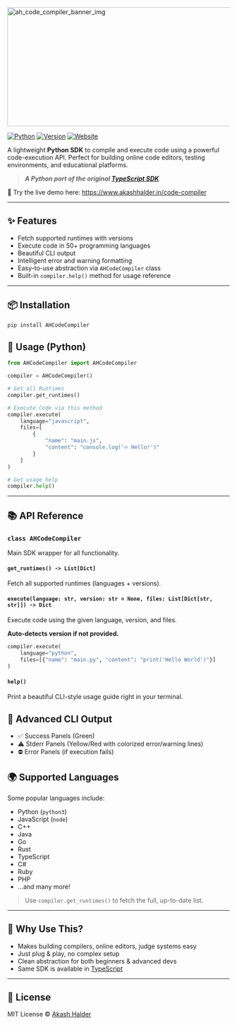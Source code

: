 <img src="https://ik.imagekit.io/AkashPortfolioAssets/code-compiler-og-img.png" height="270" width="1500" alt="ah_code_compiler_banner_img"> 

[![Python](https://img.shields.io/badge/Python-3.10+-blue.svg)](https://www.python.org/)
[![Version](https://img.shields.io/badge/version-1.x-green.svg)](https://pypi.org/project/ah-code-compiler-sdk/)
[![Website](https://img.shields.io/badge/🌐%20Visit%20my%20portfolio-akashhalder.in-blue)](https://akashhalder.in/portfolio)

A lightweight **Python SDK** to compile and execute code using a powerful code-execution API. Perfect for building online code editors, testing environments, and educational platforms.

> ***A Python port of the original [TypeScript SDK](https://www.npmjs.com/package/ah_code_compiler_sdk)***

🎯 Try the live demo here: https://www.akashhalder.in/code-compiler

---

## ✨ Features

- Fetch supported runtimes with versions
- Execute code in 50+ programming languages
- Beautiful CLI output
- Intelligent error and warning formatting
- Easy-to-use abstraction via `AHCodeCompiler` class
- Built-in `compiler.help()` method for usage reference

---

## 📦 Installation

```bash
pip install AHCodeCompiler
```


## 🚀 Usage (Python)

```python
from AHCodeCompiler import AHCodeCompiler

compiler = AHCodeCompiler()

# Get all Runtimes
compiler.get_runtimes()

# Execute Code via this method
compiler.execute(
    language="javascript",
    files=[
        {
            "name": "main.js", 
            "content": "console.log('🔥 Hello!')"
        }
    ]
)

# Get usage help
compiler.help()
```

---

## 📚 API Reference

### `class AHCodeCompiler`

Main SDK wrapper for all functionality.

#### `get_runtimes() -> List[Dict]`

Fetch all supported runtimes (languages + versions).

#### `execute(language: str, version: str = None, files: List[Dict[str, str]]) -> Dict`

Execute code using the given language, version, and files.

**Auto-detects version if not provided.**

```python
compiler.execute(
    language="python",
    files=[{"name": "main.py", "content": "print('Hello World')"}]
)
```

#### `help()`
Print a beautiful CLI-style usage guide right in your terminal.



## 🧪 Advanced CLI Output
* ✅ Success Panels (Green)
* ⚠️ Stderr Panels (Yellow/Red with colorized error/warning lines)
* ⛔ Error Panels (if execution fails)



## 🌍 Supported Languages

Some popular languages include:

* Python (`python3`)
* JavaScript (`node`)
* C++
* Java
* Go
* Rust
* TypeScript
* C#
* Ruby
* PHP
* ...and many more!

> Use `compiler.get_runtimes()` to fetch the full, up-to-date list.

---

## 🧠 Why Use This?

- Makes building compilers, online editors, judge systems easy
- Just plug & play, no complex setup
- Clean abstraction for both beginners & advanced devs
- Same SDK is available in [TypeScript](https://npmjs.com/package/ah_code_compiler_sdk)

---

## 📄 License

MIT License © [Akash Halder](https://www.akashhalder.in/portfolio)
